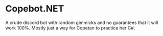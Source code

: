 ﻿# Copebot.NET
A crude discord bot with random gimmicks and no guarantees that it will work 100%. Mostly just a way for Copetan to practice her C#.